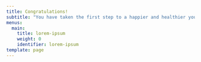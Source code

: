 ```yaml
---
title: Congratulations!
subtitle: "You have taken the first step to a happier and healthier you! We can't wait to see where this journey takes you! \n\nYou can find your Immunity Book in your email or click the link below.\n\n\U0001F449 [Immunity Book Download\n](https://marketing.kickback.live/asset/1:immunityguide)\n\nBe sure to check out our [Wellness Blog](https://cultivatingthyme.org/blogs) for more health, nutrition, exercise, and lifestyle tips!\n\nWe would love to see any progress or recipes you make from the Immunity Book! Share your stories and photos with us!\n\n[Cultivating Thyme Wellness](https://cultivatingthyme.org)"
menus:
  main:
    title: lorem-ipsum
    weight: 0
    identifier: lorem-ipsum
template: page
---
```

